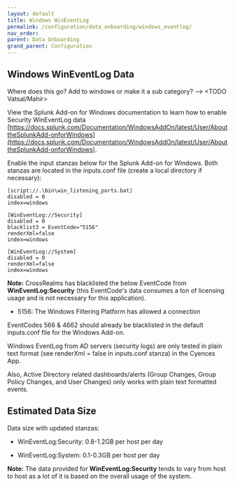 ```yaml
---
layout: default
title: Windows WinEventLog
permalink: /configuration/data_onboarding/windows_eventlog/
nav_order: 
parent: Data Onboarding
grand_parent: Configuration
---
```


## **Windows WinEventLog Data** 
Where does this go? Add to windows or make it a sub category?
--> <TODO Vatsal/Mahir>

View the Splunk Add-on for Windows documentation to learn how to enable Security WinEventLog data [https://docs.splunk.com/Documentation/WindowsAddOn/latest/User/AbouttheSplunkAdd-onforWindows](https://docs.splunk.com/Documentation/WindowsAddOn/latest/User/AbouttheSplunkAdd-onforWindows). 

Enable the input stanzas below for the Splunk Add-on for Windows. Both stanzas are located in the inputs.conf file (create a local directory if necessary): 

    [script://.\bin\win_listening_ports.bat]
    disabled = 0
    index=windows

    [WinEventLog://Security] 
    disabled = 0 
    blacklist3 = EventCode="5156" 
    renderXml=false 
    index=windows 

    [WinEventLog://System] 
    disabled = 0 
    renderXml=false 
    index=windows 

**Note:** CrossRealms has blacklisted the below EventCode from **WinEventLog:Security** (this EventCode's data consumes a ton of licensing usage and is not necessary for this application).
    
* 5156: The Windows Filtering Platform has allowed a connection  

EventCodes 566 & 4662 should already be blacklisted in the default inputs.conf file for the Windows Add-on. 

Windows EventLog from AD servers (security logs) are only tested in plain text format (see renderXml = false in inputs.conf stanza) in the Cyences App.  

Also, Active Directory related dashboards/alerts (Group Changes, Group Policy Changes, and User Changes) only works with plain text formatted events. 

## Estimated Data Size
Data size with updated stanzas:

* WinEventLog:Security:  0.8-1.2GB per host per day 

* WinEventLog:System: 0.1-0.3GB per host per day

**Note:** The data provided for **WinEventLog:Security** tends to vary from host to host as a lot of it is based on the overall usage of the system.